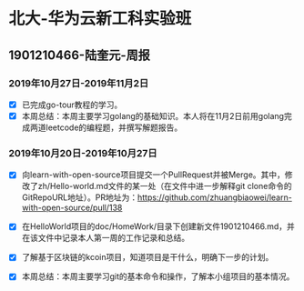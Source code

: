 # 北大-华为云新工科实验班   
## 1901210466-陆奎元-周报
### <i class="icon-chevron-sign-left"></i>  2019年10月27日-2019年11月2日
- [x] 已完成go-tour教程的学习。
- [x] 本周总结：本周主要学习golang的基础知识。本人将在11月2日前用golang完成两道leetcode的编程题，并撰写解题报告。
### <i class="icon-chevron-sign-left"></i>  2019年10月20日-2019年10月27日
- [x] 向learn-with-open-source项目提交一个PullRequest并被Merge。其中，修改了zh/Hello-world.md文件的某一处（在文件中进一步解释git clone命令的GitRepoURL地址）。PR地址为：https://github.com/zhuangbiaowei/learn-with-open-source/pull/138
- [x] 在HelloWorld项目的doc/HomeWork/目录下创建新文件1901210466.md，并在该文件中记录本人第一周的工作记录和总结。
- [x] 了解基于区块链的kcoin项目，知道项目是干什么，明确下一步的计划。
- [x] 本周总结：本周主要学习git的基本命令和操作，了解本小组项目的基本情况。
 
